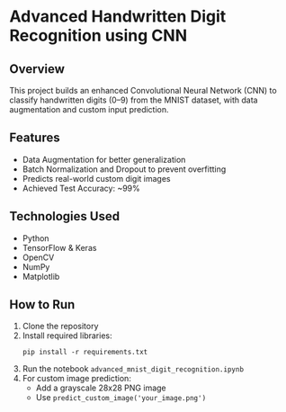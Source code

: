 # Advanced Handwritten Digit Recognition using CNN

## Overview
This project builds an enhanced Convolutional Neural Network (CNN) to classify handwritten digits (0–9) from the MNIST dataset, with data augmentation and custom input prediction.

## Features
- Data Augmentation for better generalization
- Batch Normalization and Dropout to prevent overfitting
- Predicts real-world custom digit images
- Achieved Test Accuracy: ~99%

## Technologies Used
- Python
- TensorFlow & Keras
- OpenCV
- NumPy
- Matplotlib

## How to Run
1. Clone the repository
2. Install required libraries:
    ```
    pip install -r requirements.txt
    ```
3. Run the notebook `advanced_mnist_digit_recognition.ipynb`
4. For custom image prediction:
    - Add a grayscale 28x28 PNG image
    - Use `predict_custom_image('your_image.png')`

